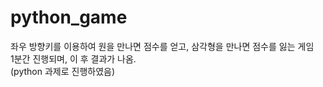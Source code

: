 # python_game
좌우 방향키를 이용하여 원을 만나면 점수를 얻고, 삼각형을 만나면 점수를 잃는 게임 <br>
1분간 진행되며, 이 후 결과가 나옴. <br>
(python 과제로 진행하였음)
